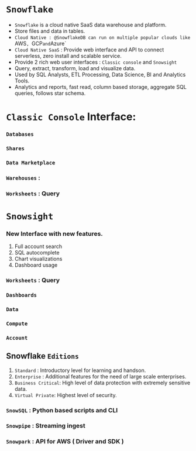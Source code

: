 # `Snowflake`

- `Snowflake` is a cloud native SaaS data warehouse and platform.
- Store files and data in tables.
- `Cloud Native : @SnowflakeDB can run on multiple popular clouds like `AWS`, `GCP` and `Azure`
- `Cloud Native SaaS` : Provide web interface and API to connect serverless, zero install and scalable service.
- Provide 2 rich web user interfaces : `Classic console` and `Snowsight`
- Query, extract, transform, load and visualize data.
- Used by SQL Analysts, ETL Processing, Data Science, BI and Analytics Tools.
- Analytics and reports, fast read, column based storage, aggregate SQL queries, follows star schema.

# `Classic Console` Interface:

### `Databases`

### `Shares`

### `Data Marketplace`

### `Warehouses` : 

### `Worksheets` : Query

# `Snowsight` 

### New Interface with new features.
1. Full account search
2. SQL autocomplete
3. Chart visualizations
4. Dashboard usage

### `Worksheets` : Query 

### `Dashboards` 

### `Data`

### `Compute`

### `Account`

## Snowflake `Editions`

1. `Standard` : Introductory level for learning and handson.
2. `Enterprise` : Additional features for the need of large scale enterprises.
3. `Business Critical`: High level of data protection with extremely sensitive data.
4. `Virtual Private`: Highest level of security.

### `SnowSQL` : Python based scripts and CLI 

### `Snowpipe` : Streaming ingest

### `Snowpark` : API for AWS ( Driver and SDK )
